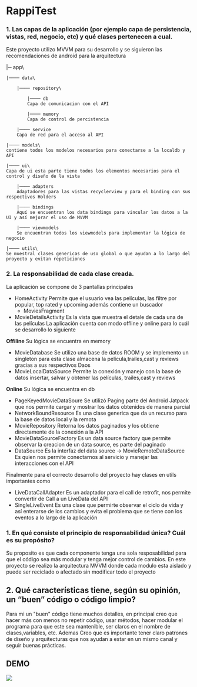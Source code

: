 # RappiTest
### 1. Las capas de la aplicación (por ejemplo capa de persistencia, vistas, red, negocio, etc) y qué clases pertenecen a cual.

Este proyecto utilizo MVVM para su desarrollo y se siguieron las recomendaciones de android para la arquitectura

|─ app\

 	|──── data\

  		|──── repository\

  			|──── db
  			Capa de comunicacion con el API

  			|──── memory
  			Capa de control de percistencia

  		|──── service
 	 	Capa de red para el acceso al API
  
  	|──── models\
  	contiene todos los modelos necesarios para conectarse a la localdb y API
    
  	|──── ui\
  	Capa de ui esta parte tiene todos los elementos necesarios para el control y diseño de la vista 

  		|──── adapters
		Adaptadores para las vistas recyclerview y para el binding con sus respectivos Holders

  		|──── bindings
  		Aquí se encuentran los data bindings para vincular los datos a la UI y así mejorar el uso de MVVM

  		|──── viewmodels
		Se encuentran todos los viewmodels para implementar la lógica de negocio

  	|──── utils\ 
  	Se muestral clases genericas de uso global o que ayudan a lo largo del proyecto y evitan repeticiones

### 2. La responsabilidad de cada clase creada.
La aplicación se compone de 3 pantallas principales
- HomeActivity
Permite que el usuario vea las películas, las filtre por popular, top rated y upcoming además contiene un buscador
	- MoviesFragment
- MovieDetailsActivity
Es la vista que muestra el detale de cada una de las películas
La aplicación cuenta con modo offline y online para lo cuál se desarrollo lo siguiente

**Offiline**
Su lógica se encuentra en memory
- MovieDatabase
Se utilizo una base de datos ROOM y se implemento un singleton para esta clase almacena la película,trailes,cast y reviews gracias a sus 
respectivos Daos
- MovieLocalDataSource
Permite la conexión y manejo con la base de datos insertar, salvar y obtener las películas, trailes,cast y reviews

**Online**
Su lógica se encuentra en db
- PageKeyedMovieDataSoure 
Se utilizó Paging parte del Android Jatpack que nos permite cargar y mostrar los datos obtenidos de manera parcial
- NetworkBoundResource 
Es una clase generica que da un recurso para la base de datos local y la remota
- MovieRepository 
Retorna los datos paginados y los obtiene directamente de la conexión a la API
- MovieDataSourceFactory
Es un data source factory que permite observar la creacion de un data source, es parte del paginado
- DataSource
Es la interfaz del data source 
-> MovieRemoteDataSource
Es quien nos permite conectarnos al servicio y manejar las interacciones con el API

Finalmente para el correcto desarrollo del proyecto hay clases en utils importantes como
- LiveDataCallAdapter
Es un adaptador para el call de retrofit, nos permite convertir de Call a un LiveData del API
- SingleLiveEvent
Es una clase que permirte observar el ciclo de vida y así enterarse de los cambios y evita el problema que se tiene con los eventos a lo largo de la aplicación


### 1. En qué consiste el principio de responsabilidad única? Cuál es su propósito?
Su proposito es que cada componente tenga una sola resposabilidad para que el código sea más modular y tenga mejor control de cambios. En este proyecto se realizo la arquitectura MVVM donde cada modulo esta aislado y puede ser reciclado o afectado sin modificar todo el proyecto

## 2. Qué características tiene, según su opinión, un “buen” código o código limpio?
Para mi un "buen" código tiene muchos detalles, en principal creo que hacer más con menos no repetir código, usar métodos, hacer modular el programa para que este sea mantenible, ser claros en el nombre de clases,variables, etc.
Ademas Creo que es importante tener claro patrones de diseño y arquitecturas que nos ayudan a estar en un mismo canal y seguir buenas prácticas.

## DEMO
![](prueba.gif)



 





